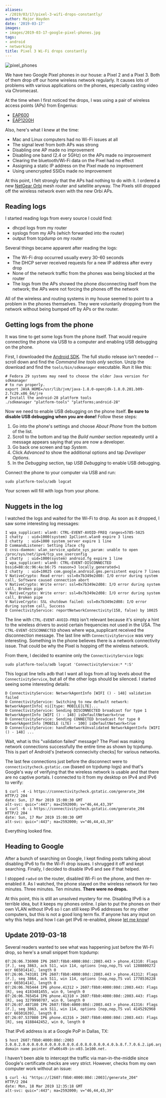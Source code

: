 ```yaml
---
aliases:
- /2019/03/17/pixel-3-wifi-drops-constantly/
author: Major Hayden
date: '2019-03-17'
images:
- images/2019-03-17-google-pixel-phones.jpg
tags:
- android
- networking
title: Pixel 3 Wi-Fi drops constantly
---
```


![pixel_phones]

We have two Google Pixel phones in our house: a Pixel 2 and a Pixel 3. Both
of them drop off our home wireless network regularly. It causes lots of
problems with various applications on the phones, especially casting video
via Chromecast.

At the time when I first noticed the drops, I was using a pair of wireless
access points (APs) from Engenius:

* [EAP600]
* [EAP1200H]

Also, here's what I knew at the time:

* Mac and Linux computers had no Wi-Fi issues at all
* The signal level from both APs was strong
* Disabling one AP made no improvement
* Disabling one band (2.4 or 5GHz) on the APs made no improvement
* Clearing the bluetooth/Wi-Fi data on the Pixel had no effect
* Assigning a static IP address on the Pixel made no improvement
* Using unencrypted SSIDs made no improvement

At this point, I felt strongly that the APs had nothing to do with it. I
ordered a new [NetGear Orbi] mesh router and satellite anyway. The Pixels
still dropped off the wireless network even with the new Orbi APs.

## Reading logs

I started reading logs from every source I could find:

* dhcpd logs from my router
* syslogs from my APs (which forwarded into the router)
* output from tcpdump on my router

Several things became apparent after reading the logs:

* The Wi-Fi drop occurred usually every 30-60 seconds
* The DHCP server received requests for a new IP address after every drop
* None of the network traffic from the phones was being blocked at the router
* The logs from the APs showed the phone disconnecting itself from the
  network; the APs were not forcing the phones off the network

All of the wireless and routing systems in my house seemed to point to a
problem in the phones themselves. They were voluntarily dropping from the
network without being bumped off by APs or the router.

## Getting logs from the phone

It was time to get some logs from the phone itself. That would require
connecting the phone via USB to a computer and enabling USB debugging on the
phone.

First, I downloaded the [Android SDK]. The full studio release isn't needed
-- scroll down and find the *Command line tools only* section. Unzip the
download and find the `tools/bin/sdkmanager` executable. Run it like this:

```
# Fedora 29 systems may need to choose the older Java version for sdkmanager
# to run properly.
export JAVA_HOME=/usr/lib/jvm/java-1.8.0-openjdk-1.8.0.201.b09-2.fc29.x86_64/jre
# Install the android-28 platform tools
./sdkmanager "platform-tools" "platforms;android-28"
```

Now we need to enable USB debugging on the phone itself. **Be sure to disable
USB debugging when you are done!** Follow these steps:

1. Go into the phone's settings and choose *About Phone* from the bottom of
   the list.
2. Scroll to the bottom and tap the *Build number* section repeatedly until
   a message appears saying that you are now a developer.
3. Go back one screen and tap *System*.
4. Click *Advanced* to show the additional options and tap *Developer Options*.
5. In the *Debugging* section, tap *USB Debugging* to enable USB debugging.

Connect the phone to your computer via USB and run:

```
sudo platform-tools/adb logcat
```

Your screen will fill with logs from your phone.

## Nuggets in the log

I watched the logs and waited for the Wi-Fi to drop. As soon as it dropped, I
saw some interesting log messages:

```
I wpa_supplicant: wlan0: CTRL-EVENT-AVOID-FREQ ranges=5785-5825
I chatty  : uid=1000(system) IpClient.wlan0 expire 3 lines
I chatty  : uid=1000 system_server expire 1 line
D CommandListener: Setting iface cfg
E cnss-daemon: wlan_service_update_sys_param: unable to open /proc/sys/net/ipv4/tcp_use_userconfig
I chatty  : uid=1000(system) android.fg expire 1 line
I wpa_supplicant: wlan0: CTRL-EVENT-DISCONNECTED bssid=88:dc:96:4a:b6:75 reason=3 locally_generated=1
I chatty  : uid=10025 com.google.android.gms.persistent expire 7 lines
V NativeCrypto: Read error: ssl=0x7b349e2d08: I/O error during system call, Software caused connection abort
V NativeCrypto: Write error: ssl=0x7b349e2d08: I/O error during system call, Broken pipe
V NativeCrypto: Write error: ssl=0x7b349e2d08: I/O error during system call, Broken pipe
V NativeCrypto: SSL shutdown failed: ssl=0x7b349e2d08: I/O error during system call, Success
D ConnectivityService: reportNetworkConnectivity(158, false) by 10025
```

The line with `CTRL-EVENT-AVOID-FREQ` isn't relevant because it's simply a
hint to the wireless drivers to avoid certain frequencies not used in the
USA. The `CTRL-EVENT-DISCONNECTED` shows where wpa_supplicant received the
disconnection message. The last line with `ConnectivityService` was very
interesting. Something in the phone believes there is a network connectivity
issue. That could be why the Pixel is hopping off the wireless network.

From there, I decided to examine only the `ConnectivityService` logs:

```
sudo platform-tools/adb logcat 'ConnectivityService:* *:S'
```

This logcat line tells adb that I want all logs from all log levels about the
`ConnectivityService`, but all of the other logs should be silenced. I
started seeing some interesting details:

```
D ConnectivityService: NetworkAgentInfo [WIFI () - 148] validation failed
D ConnectivityService: Switching to new default network: NetworkAgentInfo{ ni{[type: MOBILE[LTE]...
D ConnectivityService: Sending DISCONNECTED broadcast for type 1 NetworkAgentInfo [WIFI () - 148] isDefaultNetwork=true
D ConnectivityService: Sending CONNECTED broadcast for type 0 NetworkAgentInfo [MOBILE (LTE) - 100] isDefaultNetwork=true
D ConnectivityService: handleNetworkUnvalidated NetworkAgentInfo [WIFI () - 148] ...
```

Wait, what is this "validation failed" message? The Pixel was making network
connections successfully the entire time as shown by tcpdump. This is part of
Android's [network connecivity checks] for various networks.

The last few connections just before the disconnect were to
`connectivitycheck.gstatic.com` (based on tcpdump logs) and that's Google's
way of verifying that the wireless network is usable and that there are no
captive portals. I connected to it from my desktop on IPv4 and IPv6 to verify:

```
$ curl -4 -i https://connectivitycheck.gstatic.com/generate_204
HTTP/2 204
date: Sun, 17 Mar 2019 15:00:30 GMT
alt-svc: quic=":443"; ma=2592000; v="46,44,43,39"
$ curl -6 -i https://connectivitycheck.gstatic.com/generate_204
HTTP/2 204
date: Sun, 17 Mar 2019 15:00:30 GMT
alt-svc: quic=":443"; ma=2592000; v="46,44,43,39"
```

Everything looked fine.

## Heading to Google

After a bunch of searching on Google, I kept finding posts talking about
disabling IPv6 to fix the Wi-Fi drop issues. I shrugged it off and kept
searching. Finally, I decided to disable IPv6 and see if that helped.

I stopped `radvd` on the router, disabled Wi-Fi on the phone, and then
re-enabled it. As I watched, the phone stayed on the wireless network for two
minutes. Three minutes. Ten minutes. **There were no drops.**

At this point, this is still an unsolved mystery for me. Disabling IPv6 is a
terrible idea, but it keeps my phones online. I plan to put the phones on
their own VLAN without IPv6 so I can still keep IPv6 addresses for my other
computers, but this is not a good long term fix. If anyone has any input on
why this helps and how I can get IPv6 re-enabled, please [let me know]!

## Update 2019-03-18

Several readers wanted to see what was happening just before the Wi-Fi drop,
so here's a small snippet from tcpdump:

```
07:26:06.736900 IP6 2607:f8b0:4000:80d::2003.443 > phone.41310: Flags [F.], seq 3863, ack 511, win 114, options [nop,nop,TS val 1288800272 ecr 66501414], length 0
07:26:06.743101 IP6 2607:f8b0:4000:80d::2003.443 > phone.41312: Flags [F.], seq 3864, ack 511, win 114, options [nop,nop,TS val 1778536228 ecr 66501414], length 0
07:26:06.765444 IP6 phone.41312 > 2607:f8b0:4000:80d::2003.443: Flags [R], seq 4183481455, win 0, length 0
07:26:06.765454 IP6 phone.41310 > 2607:f8b0:4000:80d::2003.443: Flags [R], seq 3279990707, win 0, length 0
07:26:07.487180 IP6 2607:f8b0:4000:80d::2003.443 > phone.41316: Flags [F.], seq 3863, ack 511, win 114, options [nop,nop,TS val 4145292968 ecr 66501639], length 0
07:26:07.537080 IP6 phone.41316 > 2607:f8b0:4000:80d::2003.443: Flags [R], seq 4188442452, win 0, length 0
```

That IPv6 address is at a Google PoP in Dallas, TX:

```
$ host 2607:f8b0:4000:80d::2003
3.0.0.2.0.0.0.0.0.0.0.0.0.0.0.0.d.0.8.0.0.0.0.4.0.b.8.f.7.0.6.2.ip6.arpa domain name pointer dfw06s49-in-x03.1e100.net.
```

I haven't been able to intercept the traffic via man-in-the-middle since
Google's certificate checks are very strict. However, checks from my own
computer work without an issue:

```
$ curl -ki "https://[2607:f8b0:4000:80d::2003]/generate_204"
HTTP/2 204
date: Mon, 18 Mar 2019 12:35:18 GMT
alt-svc: quic=":443"; ma=2592000; v="46,44,43,39"
```

[pixel_phones]: /images/2019-03-17-google-pixel-phones.jpg
[EAP600]: https://www.engeniustech.com/engenius-products/indoor-wireless-ceiling-ap-eap600/
[EAP1200H]: https://www.engeniustech.com/engenius-products/indoor-wireless-ceiling-ap-eap1200h/
[NetGear Orbi]: https://www.netgear.com/support/product/RBR50.aspx
[Android SDK]: https://developer.android.com/studio
[Network connectivity checks]: https://android.googlesource.com/platform/frameworks/base/+/android-6.0.0_r1/services/core/java/com/android/server/ConnectivityService.java#2009
[let me know]: mailto:major@mhtx.net